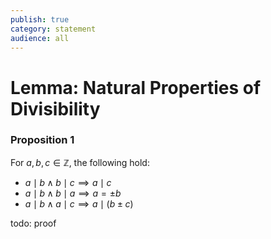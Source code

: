 ```yaml
---
publish: true
category: statement
audience: all
---
```

# Lemma: Natural Properties of Divisibility
### Proposition 1
For $a,b,c\in \mathbb Z$, the following hold:
- $a\mid b \land b\mid c \implies a\mid c$
- $a\mid b \land b\mid a \implies a=\pm b$
- $a\mid b \land a\mid c\implies a\mid(b\pm c)$

todo: proof